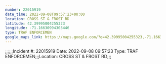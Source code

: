 ```yaml
---
number: 22015919
date_time: 2022-09-08T09:57:23+00:00
location: CROSS ST & FROST RD
latitude: 42.39995004255323
longitude: -71.16630994303446
type: TRAF ENFORCEMEN
google_maps_link: https://maps.google.com/?q=42.39995004255323,-71.16630994303446
---
```


;;;;;;Incident #: 22015919   Date: 2022-09-08 09:57:23   Type: TRAF ENFORCEMEN;;;Location: CROSS ST & FROST RD;;;
